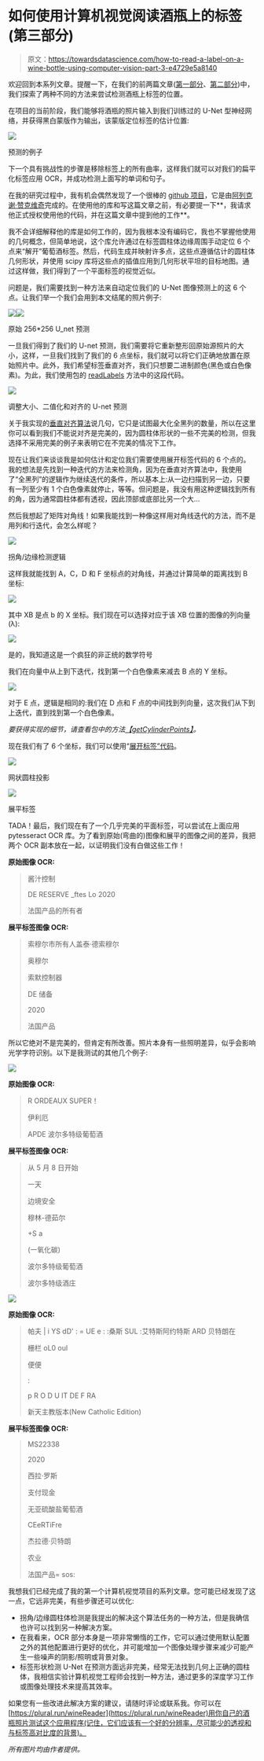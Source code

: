 # 如何使用计算机视觉阅读酒瓶上的标签(第三部分)

> 原文：<https://towardsdatascience.com/how-to-read-a-label-on-a-wine-bottle-using-computer-vision-part-3-e4729e5a8140>

欢迎回到本系列文章。提醒一下，在我们的前两篇文章([第一部分](https://medium.com/towards-data-science/how-to-read-a-label-on-a-wine-bottle-using-computer-vision-part-1-25447f97a761)、[第二部分](/how-to-read-a-label-on-a-wine-bottle-using-computer-vision-part-2-8bd047d2a945))中，我们探索了两种不同的方法来尝试检测酒瓶上标签的位置。

在项目的当前阶段，我们能够将酒瓶的照片输入到我们训练过的 U-Net 型神经网络，并获得黑白蒙版作为输出，该蒙版定位标签的估计位置:

![](img/3093d64e977ecd42feec12b178d7bfca.png)

预测的例子

下一个具有挑战性的步骤是移除标签上的所有曲率，这样我们就可以对我们的扁平化标签应用 OCR，并成功检测上面写的单词和句子。

在我的研究过程中，我有机会偶然发现了一个很棒的 [github 项目](https://github.com/Nepherhotep/unwrap_labels)，它是由[阿列克谢·赞克维奇](https://github.com/Nepherhotep)完成的。在使用他的库和写这篇文章之前，有必要提一下**，我请求他正式授权使用他的代码，并在这篇文章中提到他的工作**。

我不会详细解释他的库是如何工作的，因为我根本没有编码它，我也不掌握他使用的几何概念，但简单地说，这个库允许通过在标签圆柱体边缘周围手动定位 6 个点来“解开”葡萄酒标签。然后，代码生成并映射许多点，这些点遵循估计的圆柱体几何形状，并使用 scipy 库将这些点的插值应用到几何形状平坦的目标地图。通过这样做，我们得到了一个平面标签的视觉近似。

问题是，我们需要找到一种方法来自动定位我们的 U-Net 图像预测上的这 6 个点。让我们举一个我们会用到本文结尾的照片例子:

![](img/8736a5d1686bfd4231d715ab4acb7640.png)![](img/c275f3c5217aa072e18d3fefeb3442c1.png)

原始 256*256 U_net 预测

一旦我们得到了我们的 U-net 预测，我们需要将它重新整形回原始源照片的大小，这样，一旦我们找到了我们的 6 点坐标，我们就可以将它们正确地放置在原始照片中。此外，我们希望标签垂直对齐，我们只想要二进制颜色(黑色或白色像素)。为此，我们使用包的 [readLabels](https://github.com/AntoninLeroy/wine_label_reader_toolkit/blob/eb2c14ba4f9a1b6efaa476696439754a9abde8ce/wineReader/labelVision.py#L572) 方法中的这段代码。

![](img/c1d0c3d67092d7f9f8515e0edaa24203.png)

调整大小、二值化和对齐的 U-net 预测

关于我实现的[垂直对齐算法](https://github.com/AntoninLeroy/wine_label_reader_toolkit/blob/eb2c14ba4f9a1b6efaa476696439754a9abde8ce/wineReader/labelVision.py#L382)说几句，它只是试图最大化全黑列的数量，所以在这里你可以看到我们不能说对齐是完美的，因为圆柱体形状的一些不完美的检测，但我选择不采用完美的例子来表明它在不完美的情况下工作。

现在让我们来谈谈我是如何估计和定位我们需要使用展开标签代码的 6 个点的。我的想法是先找到一种迭代的方法来检测角，因为在垂直对齐算法中，我使用了“全黑列”的逻辑作为继续迭代的条件，所以基本上:从一边扫描到另一边，只要有一列至少有 1 个白色像素就停止，等等。但问题是，我没有用这种逻辑找到所有的角，因为通常圆柱体都有透视，因此顶部或底部比另一个大…

然后我想起了矩阵对角线！如果我能找到一种像这样用对角线迭代的方法，而不是用列和行迭代，会怎么样呢？

![](img/418ec78a771d193edaf7a4c36e8b25d4.png)

拐角/边缘检测逻辑

这样我就能找到 A，C，D 和 F 坐标点的对角线，并通过计算简单的距离找到 B 坐标:

![](img/f47c329d614bf2f2bca7be9f7d36ce8d.png)

其中 XB 是点 b 的 X 坐标。我们现在可以选择对应于该 XB 位置的图像的列向量(λ):

![](img/a0e8aa1e4f8668f02898c11a7fe833f2.png)

是的，我知道这是一个疯狂的非正统的数学符号

我们在向量中从上到下迭代，找到第一个白色像素来减去 B 点的 Y 坐标。

![](img/ea67b882241cff5e1fb52d45ad84b280.png)

对于 E 点，逻辑是相同的:我们在 D 点和 F 点的中间找到列向量，这次我们从下到上迭代，直到找到第一个白色像素。

*要获得实现的细节，请查看包中的方法*[*【getCylinderPoints】*](https://github.com/AntoninLeroy/wine_label_reader_toolkit/blob/eb2c14ba4f9a1b6efaa476696439754a9abde8ce/wineReader/labelVision.py#L420)*。*

现在我们有了 6 个坐标，我们可以使用“[展开标签”代码](https://github.com/AntoninLeroy/wine_label_reader_toolkit/blob/eb2c14ba4f9a1b6efaa476696439754a9abde8ce/wineReader/labelVision.py#L64)。

![](img/2f216440333b2392886be2a9e8bd32e4.png)

网状圆柱投影

![](img/5550620cf98eedffa74c0d21a395bd13.png)

展平标签

TADA！最后，我们现在有了一个几乎完美的平面标签，可以尝试在上面应用 pytesseract OCR 库。为了看到原始(弯曲的)图像和展平的图像之间的差异，我把两个 OCR 副本放在一起，以证明我们没有白做这些工作！

**原始图像 OCR:**

> 酱汁控制
> 
> DE RESERVE
> _ftes Lo
> 2020
> 
> 法国产品的所有者

**展平标签图像 OCR:**

> 索穆尔市所有人盖泰·德索穆尔
> 
> 奥穆尔
> 
> 索默控制器
> 
> DE 储备
> 
> 2020
> 
> 法国产品

所以它绝对不是完美的，但肯定有所改善。照片本身有一些照明差异，似乎会影响光学字符识别。以下是我测试的其他几个例子:

![](img/ba1bb26c1f7b7589c22ae32336374f18.png)

**原始图像 OCR:**

> R
> ORDEAUX SUPER！
> 
> 伊利厄
> 
> APDE 波尔多特级葡萄酒

**展平标签图像 OCR:**

> 从 5 月 8 日开始
> 
> 一天
> 
> 边境安全
> 
> 穆林-德茹尔
> 
> +S a
> 
> (一氧化碳)
> 
> 波尔多特级葡萄酒
> 
> 波尔多特级酒庄

![](img/13b32ceb533e8f54226cbef106d43735.png)

**原始图像 OCR:**

> 帕夫
> | i YS dD' :
> = UE e :
> :桑斯 SUL
> :艾特斯阿约特斯
> ARD 贝特朗在
> 
> 栅栏
> oL0 oul
> 
> 便便
> 
> :
> 
> p
> R
> O
> D
> U
> IT
> DE F
> RA
> 
> 新天主教版本(New Catholic Edition)

**展平标签图像 OCR:**

> MS22338
> 
> 2020
> 
> 西拉·罗斯
> 
> 支付现金
> 
> 无亚硫酸盐葡萄酒
> 
> CEeRTiFre
> 
> 杰拉德·贝特朗
> 
> 农业
> 
> 法国产品= sos:

我想我们已经完成了我的第一个计算机视觉项目的系列文章。您可能已经发现了这一点，它远非完美，有些步骤还可以优化:

*   拐角/边缘圆柱体检测是我提出的解决这个算法任务的一种方法，但是我确信也许可以找到另一种解决方案。
*   在我看来，OCR 部分本身是一项非常懒惰的工作，它可以通过使用默认配置之外的其他配置进行更好的优化，并可能增加一个图像处理步骤来减少可能产生一些噪声的阴影/照明或背景对象。
*   标签形状检测 U-Net 在预测方面远非完美，经常无法找到几何上正确的圆柱体，我相信实验计算机视觉工程师会找到一种方法，通过更多的深度学习工作或图像处理技术来提高其效率。

如果您有一些改进此解决方案的建议，请随时评论或联系我。你可以在[https://plural.run/wineReader](https://plural.run/wineReader)用你自己的酒瓶照片测试这个应用程序(记住，它们应该有一个好的分辨率，尽可能少的透视和与标签高对比度的背景)。

*所有图片均由作者提供。*